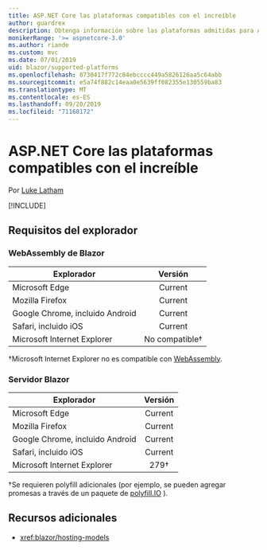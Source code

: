 ```yaml
---
title: ASP.NET Core las plataformas compatibles con el increíble
author: guardrex
description: Obtenga información sobre las plataformas admitidas para ASP.NET Core increíblemente.
monikerRange: '>= aspnetcore-3.0'
ms.author: riande
ms.custom: mvc
ms.date: 07/01/2019
uid: blazor/supported-platforms
ms.openlocfilehash: 8730417f772c84ebcccc449a5826126aa5c64abb
ms.sourcegitcommit: e5a74f882c14eaa0e5639ff082355e130559ba83
ms.translationtype: MT
ms.contentlocale: es-ES
ms.lasthandoff: 09/20/2019
ms.locfileid: "71168172"
---
```

# <a name="aspnet-core-blazor-supported-platforms"></a>ASP.NET Core las plataformas compatibles con el increíble

Por [Luke Latham](https://github.com/guardrex)

[!INCLUDE[](~/includes/blazorwasm-preview-notice.md)]

## <a name="browser-requirements"></a>Requisitos del explorador

### <a name="blazor-webassembly"></a>WebAssembly de Blazor

| Explorador                          | Versión               |
| -------------------------------- | :-------------------: |
| Microsoft Edge                   | Current               |
| Mozilla Firefox                  | Current               |
| Google Chrome, incluido Android | Current               |
| Safari, incluido iOS            | Current               |
| Microsoft Internet Explorer      | No compatible&dagger; |

&dagger;Microsoft Internet Explorer no es compatible con [WebAssembly](https://webassembly.org).

### <a name="blazor-server"></a>Servidor Blazor

| Explorador                          | Versión    |
| -------------------------------- | :--------: |
| Microsoft Edge                   | Current    |
| Mozilla Firefox                  | Current    |
| Google Chrome, incluido Android | Current    |
| Safari, incluido iOS            | Current    |
| Microsoft Internet Explorer      | 279&dagger; |

&dagger;Se requieren polyfill adicionales (por ejemplo, se pueden agregar promesas a través de un paquete de [polyfill.IO](https://polyfill.io/v3/) ).

## <a name="additional-resources"></a>Recursos adicionales

* <xref:blazor/hosting-models>
